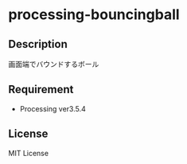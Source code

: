 # processing-bouncingball

## Description
画面端でバウンドするボール  

## Requirement
* Processing ver3.5.4

## License
MIT License  

